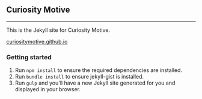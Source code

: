 ## Curiosity Motive
----
This is the Jekyll site for Curiosity Motive.

[curiositymotive.github.io](http://curiositymotive.github.io)

### Getting started

1. Run `npm install` to ensure the required dependencies are installed.
2. Run `bundle install` to ensure jekyll-gist is installed.
2. Run `gulp` and you'll have a new Jekyll site generated for you and displayed in your browser.
